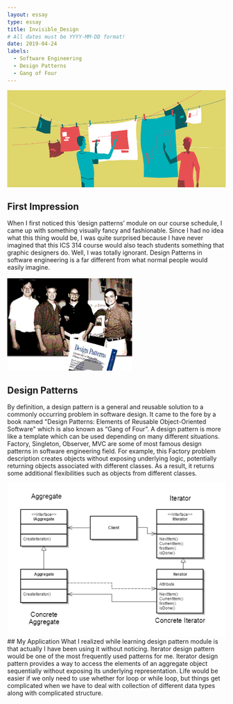 ```yaml
---
layout: essay
type: essay
title: Invisible_Design
# All dates must be YYYY-MM-DD format!
date: 2019-04-24
labels:
  - Software Engineering
  - Design Patterns
  - Gang of Four
---
```

<img class="ui centered big image" src="/images/Design-Pattern.png">

## First Impression
When I first noticed this ‘design patterns’ module on our course schedule, I came up with something visually fancy and fashionable. Since I had no idea what this thing would be, I was quite surprised because I have never imagined that this ICS 314 course would also teach students something that graphic designers do. Well, I was totally ignorant. Design Patterns in software engineering is a far different from what normal people would easily imagine. 
<br></br>
<img class="ui centered image" src="/images/design_patterns.gif" size="big">
## Design Patterns
By definition, a design pattern is a general and reusable solution to a commonly occurring problem in software design. It came to the fore by a book named "Design Patterns: Elements of Reusable Object-Oriented Software" which is also known as “Gang of Four”. A design pattern is more like a template which can be used depending on many different situations. Factory, Singleton, Observer, MVC are some of most famous design patterns in software engineering field. For example, this Factory problem description creates objects without exposing underlying logic, potentially returning objects associated with different classes. As a result, it returns some additional flexibilities such as objects from different classes.

<img class="ui centered big image" src="/images/iterator.png">
## My Application
What I realized while learning design pattern module is that actually I have been using it without noticing. Iterator design pattern would be one of the most frequently used patterns for me. Iterator design pattern provides a way to access the elements of an aggregate object sequentially without exposing its underlying representation. Life would be easier if we only need to use whether for loop or while loop, but things get complicated when we have to deal with collection of different data types along with complicated structure. 
